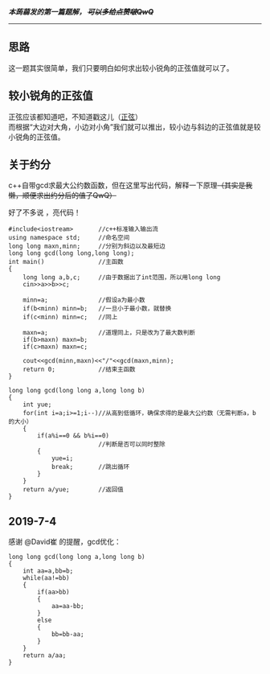 **_本蒟蒻发的第一篇题解， ~~可以多给点赞啵QwQ~~_**

* * *

## 思路

这一题其实很简单，我们只要明白如何求出较小锐角的正弦值就可以了。

## 较小锐角的正弦值

正弦应该都知道吧，不知道戳这儿（[正弦](https://baike.baidu.com/item/%E6%AD%A3%E5%BC%A6/5358007?fr=aladdin)）  
而根据“大边对大角，小边对小角”我们就可以推出，较小边与斜边的正弦值就是较小锐角的正弦值。

## 关于约分

c++自带gcd求最大公约数函数，但在这里写出代码，解释一下原理~~（其实是我懒，顺便求出约分后的值了QwQ）~~

好了不多说 ，亮代码！

    
    
    #include<iostream>       //c++标准输入输出流   
    using namespace std;     //命名空间  
    long long maxn,minn;     //分别为斜边以及最短边  
    long long gcd(long long,long long);  
    int main()               //主函数   
    {  
    	long long a,b,c;     //由于数据出了int范围，所以用long long  
    	cin>>a>>b>>c;
    	
    	minn=a;              //假设a为最小数 
    	if(b<minn) minn=b;   //一旦小于最小数，就替换 
    	if(c<minn) minn=c;   //同上
    	 
    	maxn=a;              //道理同上，只是改为了最大数判断 
    	if(b>maxn) maxn=b;
    	if(c>maxn) maxn=c;
    	
    	cout<<gcd(minn,maxn)<<"/"<<gcd(maxn,minn);
    	return 0;            //结束主函数 
    }
    
    long long gcd(long long a,long long b)
    {
    	int yue;
    	for(int i=a;i>=1;i--)//从高到低循环，确保求得的是最大公约数（无需判断a，b的大小） 
    	{
    		if(a%i==0 && b%i==0)
    		                 //判断是否可以同时整除
    		{
    			yue=i;
    			break;       //跳出循环
    		}
    	}
    	return a/yue;        //返回值 
    }
    

## 2019-7-4

感谢 @David崔 的提醒，gcd优化：

    
    
    long long gcd(long long a,long long b)
    {
    	int aa=a,bb=b;
    	while(aa!=bb)
    	{
    		if(aa>bb)
    		{
    			aa=aa-bb;
    		}
    		else 
    		{
    			bb=bb-aa;
    		}
    	}
    	return a/aa;
    }
    


